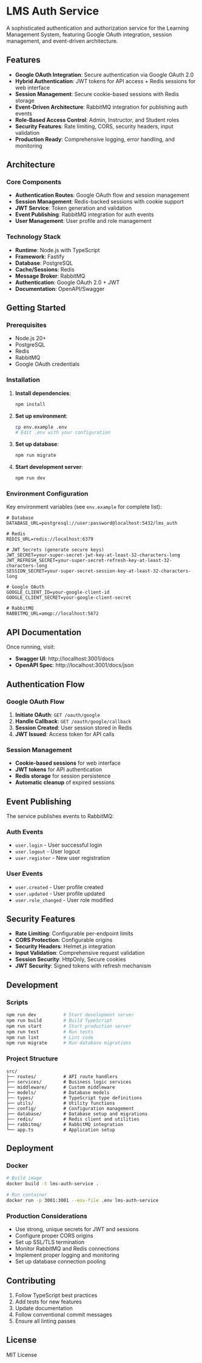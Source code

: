 # LMS Auth Service

A sophisticated authentication and authorization service for the Learning Management System, featuring Google OAuth integration, session management, and event-driven architecture.

## Features

- **Google OAuth Integration**: Secure authentication via Google OAuth 2.0
- **Hybrid Authentication**: JWT tokens for API access + Redis sessions for web interface
- **Session Management**: Secure cookie-based sessions with Redis storage
- **Event-Driven Architecture**: RabbitMQ integration for publishing auth events
- **Role-Based Access Control**: Admin, Instructor, and Student roles
- **Security Features**: Rate limiting, CORS, security headers, input validation
- **Production Ready**: Comprehensive logging, error handling, and monitoring

## Architecture

### Core Components

- **Authentication Routes**: Google OAuth flow and session management
- **Session Management**: Redis-backed sessions with cookie support
- **JWT Service**: Token generation and validation
- **Event Publishing**: RabbitMQ integration for auth events
- **User Management**: User profile and role management

### Technology Stack

- **Runtime**: Node.js with TypeScript
- **Framework**: Fastify
- **Database**: PostgreSQL
- **Cache/Sessions**: Redis
- **Message Broker**: RabbitMQ
- **Authentication**: Google OAuth 2.0 + JWT
- **Documentation**: OpenAPI/Swagger

## Getting Started

### Prerequisites

- Node.js 20+
- PostgreSQL
- Redis
- RabbitMQ
- Google OAuth credentials

### Installation

1. **Install dependencies**:
   ```bash
   npm install
   ```

2. **Set up environment**:
   ```bash
   cp env.example .env
   # Edit .env with your configuration
   ```

3. **Set up database**:
   ```bash
   npm run migrate
   ```

4. **Start development server**:
   ```bash
   npm run dev
   ```

### Environment Configuration

Key environment variables (see `env.example` for complete list):

```env
# Database
DATABASE_URL=postgresql://user:password@localhost:5432/lms_auth

# Redis
REDIS_URL=redis://localhost:6379

# JWT Secrets (generate secure keys)
JWT_SECRET=your-super-secret-jwt-key-at-least-32-characters-long
JWT_REFRESH_SECRET=your-super-secret-refresh-key-at-least-32-characters-long
SESSION_SECRET=your-super-secret-session-key-at-least-32-characters-long

# Google OAuth
GOOGLE_CLIENT_ID=your-google-client-id
GOOGLE_CLIENT_SECRET=your-google-client-secret

# RabbitMQ
RABBITMQ_URL=amqp://localhost:5672
```

## API Documentation

Once running, visit:
- **Swagger UI**: http://localhost:3001/docs
- **OpenAPI Spec**: http://localhost:3001/docs/json

## Authentication Flow

### Google OAuth Flow

1. **Initiate OAuth**: `GET /oauth/google`
2. **Handle Callback**: `GET /oauth/google/callback`
3. **Session Created**: User session stored in Redis
4. **JWT Issued**: Access token for API calls

### Session Management

- **Cookie-based sessions** for web interface
- **JWT tokens** for API authentication
- **Redis storage** for session persistence
- **Automatic cleanup** of expired sessions

## Event Publishing

The service publishes events to RabbitMQ:

### Auth Events
- `user.login` - User successful login
- `user.logout` - User logout
- `user.register` - New user registration

### User Events
- `user.created` - User profile created
- `user.updated` - User profile updated
- `user.role_changed` - User role modified

## Security Features

- **Rate Limiting**: Configurable per-endpoint limits
- **CORS Protection**: Configurable origins
- **Security Headers**: Helmet.js integration
- **Input Validation**: Comprehensive request validation
- **Session Security**: HttpOnly, Secure cookies
- **JWT Security**: Signed tokens with refresh mechanism

## Development

### Scripts

```bash
npm run dev          # Start development server
npm run build        # Build TypeScript
npm run start        # Start production server
npm run test         # Run tests
npm run lint         # Lint code
npm run migrate      # Run database migrations
```

### Project Structure

```
src/
├── routes/          # API route handlers
├── services/        # Business logic services
├── middleware/      # Custom middleware
├── models/          # Database models
├── types/           # TypeScript type definitions
├── utils/           # Utility functions
├── config/          # Configuration management
├── database/        # Database setup and migrations
├── redis/           # Redis client and utilities
├── rabbitmq/        # RabbitMQ integration
└── app.ts           # Application setup
```

## Deployment

### Docker

```bash
# Build image
docker build -t lms-auth-service .

# Run container
docker run -p 3001:3001 --env-file .env lms-auth-service
```

### Production Considerations

- Use strong, unique secrets for JWT and sessions
- Configure proper CORS origins
- Set up SSL/TLS termination
- Monitor RabbitMQ and Redis connections
- Implement proper logging and monitoring
- Set up database connection pooling

## Contributing

1. Follow TypeScript best practices
2. Add tests for new features
3. Update documentation
4. Follow conventional commit messages
5. Ensure all linting passes

## License

MIT License 
